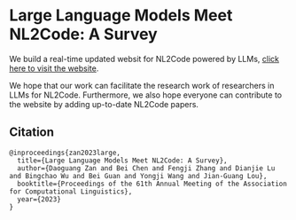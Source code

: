 # Large Language Models Meet NL2Code: A Survey

We build a real-time updated websit for NL2Code powered by LLMs, [click here to visit the website](https://nl2code.github.io/).

We hope that our work can facilitate the research work of researchers in LLMs for NL2Code. Furthermore, we also hope everyone can contribute to the website by adding up-to-date NL2Code papers.

## Citation

```
@inproceedings{zan2023large,
  title={Large Language Models Meet NL2Code: A Survey},
  author={Daoguang Zan and Bei Chen and Fengji Zhang and Dianjie Lu and Bingchao Wu and Bei Guan and Yongji Wang and Jian-Guang Lou},
  booktitle={Proceedings of the 61th Annual Meeting of the Association for Computational Linguistics},
  year={2023}
}
```
